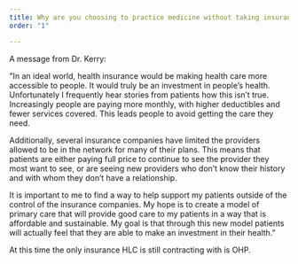 ```yaml
---
title: Why are you choosing to practice medicine without taking insurance?
order: "1"

---
```

A message from Dr. Kerry:

"In an ideal world, health insurance would be making health care more accessible to people. It would truly be an investment in people’s health. Unfortunately I frequently hear stories from patients how this isn’t true. Increasingly people are paying more monthly, with higher deductibles and fewer services covered. This leads people to avoid getting the care they need.

Additionally, several insurance companies have limited the providers allowed to be in the network for many of their plans. This means that patients are either paying full price to continue to see the provider they most want to see, or are seeing new providers who don’t know their history and with whom they don’t have a relationship.

It is important to me to find a way to help support my patients outside of the control of the insurance companies. My hope is to create a model of primary care that will provide good care to my patients in a way that is affordable and sustainable. My goal is that through this new model patients will actually feel that they are able to make an investment in their health."

At this time the only insurance HLC is still contracting with is OHP.